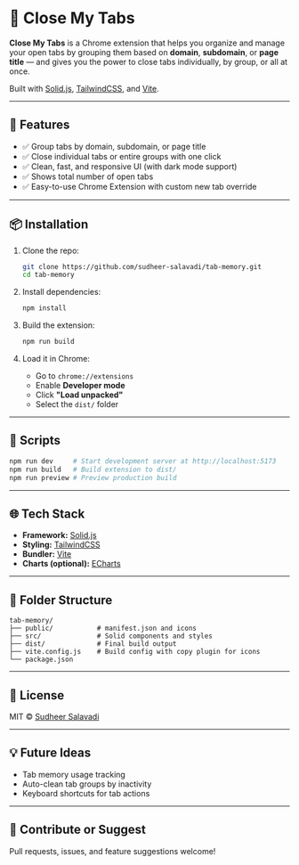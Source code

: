 # 🧠 Close My Tabs

**Close My Tabs** is a Chrome extension that helps you organize and manage your open tabs by grouping them based on **domain**, **subdomain**, or **page title** — and gives you the power to close tabs individually, by group, or all at once.

Built with [Solid.js](https://solidjs.com), [TailwindCSS](https://tailwindcss.com), and [Vite](https://vitejs.dev).

---

## 🚀 Features

- ✅ Group tabs by domain, subdomain, or page title  
- ✅ Close individual tabs or entire groups with one click  
- ✅ Clean, fast, and responsive UI (with dark mode support)  
- ✅ Shows total number of open tabs  
- ✅ Easy-to-use Chrome Extension with custom new tab override

---

## 📦 Installation

1. Clone the repo:

   ```bash
   git clone https://github.com/sudheer-salavadi/tab-memory.git
   cd tab-memory
   ```

2. Install dependencies:

   ```bash
   npm install
   ```

3. Build the extension:

   ```bash
   npm run build
   ```

4. Load it in Chrome:
   - Go to `chrome://extensions`
   - Enable **Developer mode**
   - Click **"Load unpacked"**
   - Select the `dist/` folder

---

## 🔧 Scripts

```bash
npm run dev     # Start development server at http://localhost:5173
npm run build   # Build extension to dist/
npm run preview # Preview production build
```

---

## 🌐 Tech Stack

- **Framework:** [Solid.js](https://solidjs.com)
- **Styling:** [TailwindCSS](https://tailwindcss.com)
- **Bundler:** [Vite](https://vitejs.dev)
- **Charts (optional):** [ECharts](https://echarts.apache.org/)

---

## 📁 Folder Structure

```
tab-memory/
├── public/           # manifest.json and icons
├── src/              # Solid components and styles
├── dist/             # Final build output
├── vite.config.js    # Build config with copy plugin for icons
└── package.json
```

---

## 📜 License

MIT © [Sudheer Salavadi](https://github.com/sudheer-salavadi)

---

## 💡 Future Ideas

- Tab memory usage tracking
- Auto-clean tab groups by inactivity
- Keyboard shortcuts for tab actions

---

## 🙌 Contribute or Suggest

Pull requests, issues, and feature suggestions welcome!
